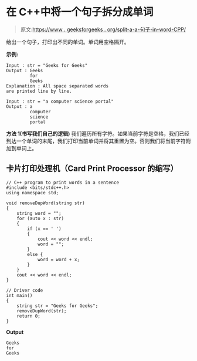 # 在 C++中将一个句子拆分成单词

> 原文:[https://www . geeksforgeeks . org/split-a-a-句子-in-word-CPP/](https://www.geeksforgeeks.org/split-a-sentence-into-words-in-cpp/)

给出一个句子，打印出不同的单词。单词用空格隔开。

**示例:**

```
Input : str = "Geeks for Geeks"
Output : Geeks
         for
         Geeks  
Explanation : All space separated words 
are printed line by line.

Input : str = "a computer science portal"
Output : a
         computer
         science
         portal

```

**方法 1(书写我们自己的逻辑)**
我们遍历所有字符。如果当前字符是空格，我们已经到达一个单词的末尾，我们打印当前单词并将其重置为空。否则我们将当前字符附加到单词上。

## 卡片打印处理机（Card Print Processor 的缩写）

```
// C++ program to print words in a sentence
#include <bits/stdc++.h>
using namespace std;

void removeDupWord(string str)
{
    string word = "";
    for (auto x : str) 
    {
        if (x == ' ')
        {
            cout << word << endl;
            word = "";
        }
        else {
            word = word + x;
        }
    }
    cout << word << endl;
}

// Driver code
int main()
{
    string str = "Geeks for Geeks";
    removeDupWord(str);
    return 0;
}
```

**Output**

```
Geeks
for
Geeks

```